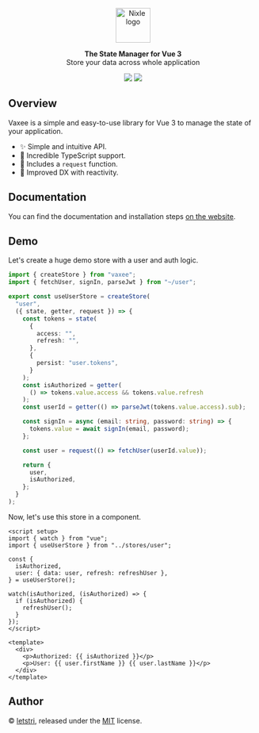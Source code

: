 <p align="center">
<a href="https://vaxee.letstri.dev" target="_blank" rel="noopener noreferrer">
<img height="70" src="https://vaxee.letstri.dev/logo.svg"  alt="Nixle logo">
</a>
</p>
<p  align="center">
<strong>The State Manager for Vue 3</strong><br>Store your data across whole application
</p>
<p align="center">
<a href="https://www.npmjs.com/package/vaxee"><img  src="https://img.shields.io/npm/v/vaxee.svg?style=for-the-badge"></a>
<a href="https://nixle.letstri.dev"><img  src="https://img.shields.io/badge/you_want-vaxee-green?style=for-the-badge"></a>
</p>

## Overview

Vaxee is a simple and easy-to-use library for Vue 3 to manage the state of your application.

- ✨ Simple and intuitive API.
- 💪 Incredible TypeScript support.
- 🤯 Includes a `request` function.
- 🫡 Improved DX with reactivity.

## Documentation

You can find the documentation and installation steps [on the website](https://vaxee.letstri.dev).

## Demo

Let's create a huge demo store with a user and auth logic.

```ts
import { createStore } from "vaxee";
import { fetchUser, signIn, parseJwt } from "~/user";

export const useUserStore = createStore(
  "user",
  ({ state, getter, request }) => {
    const tokens = state(
      {
        access: "",
        refresh: "",
      },
      {
        persist: "user.tokens",
      }
    );
    const isAuthorized = getter(
      () => tokens.value.access && tokens.value.refresh
    );
    const userId = getter(() => parseJwt(tokens.value.access).sub);

    const signIn = async (email: string, password: string) => {
      tokens.value = await signIn(email, password);
    };

    const user = request(() => fetchUser(userId.value));

    return {
      user,
      isAuthorized,
    };
  }
);
```

Now, let's use this store in a component.

```vue
<script setup>
import { watch } from "vue";
import { useUserStore } from "../stores/user";

const {
  isAuthorized,
  user: { data: user, refresh: refreshUser },
} = useUserStore();

watch(isAuthorized, (isAuthorized) => {
  if (isAuthorized) {
    refreshUser();
  }
});
</script>

<template>
  <div>
    <p>Authorized: {{ isAuthorized }}</p>
    <p>User: {{ user.firstName }} {{ user.lastName }}</p>
  </div>
</template>
```

## Author

© [letstri](https://letstri.dev), released under the [MIT](https://github.com/letstri/vaxee/blob/main/LICENSE) license.
